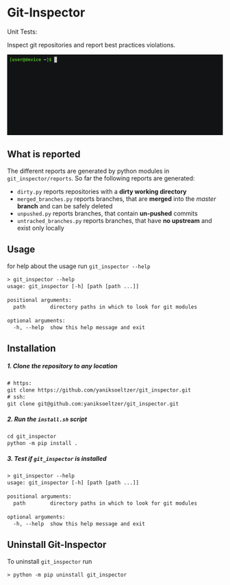 # Git-Inspector


Unit Tests: [![<yaniksoeltzer>](https://circleci.com/gh/yaniksoeltzer/git_inspector.svg?style=svg)](https://circleci.com/gh/yaniksoeltzer/git_inspector)

Inspect git repositories and report best practices violations.

![example_output](documentation/output.gif)

## What is reported
The different reports are generated by python modules in `git_inspector/reports`.
So far the following reports are generated:
* `dirty.py` reports repositories with a **dirty working directory**
* `merged_branches.py` reports branches, that are **merged** into the *master* **branch** and can be safely deleted
* `unpushed.py` reports branches, that contain **un-pushed** commits
* `untrached_branches.py` reports branches, that have **no upstream** and exist only locally


## Usage
for help about the usage run `git_inspector --help` 
```
> git_inspector --help
usage: git_inspector [-h] [path [path ...]]

positional arguments:
  path        directory paths in which to look for git modules

optional arguments:
  -h, --help  show this help message and exit
```


## Installation
##### 1. Clone the repository to any location 
```
# https:
git clone https://github.com/yaniksoeltzer/git_inspector.git
# ssh:  
git clone git@github.com:yaniksoeltzer/git_inspector.git
``` 
##### 2. Run the `install.sh` script
```
cd git_inspector
python -m pip install .
```
##### 3. Test if `git_inspector` is installed
```
> git_inspector --help
usage: git_inspector [-h] [path [path ...]]

positional arguments:
  path        directory paths in which to look for git modules

optional arguments:
  -h, --help  show this help message and exit
```
## Uninstall Git-Inspector
To uninstall `git_inspector` run 
```
> python -m pip uninstall git_inspector
```
